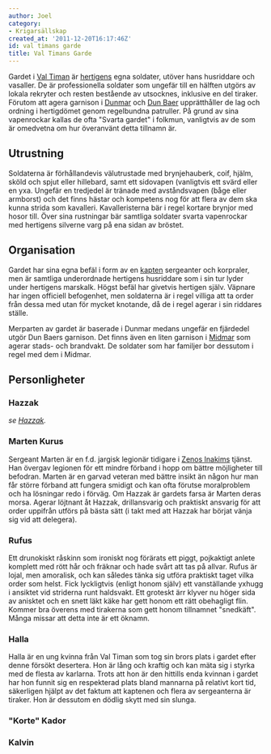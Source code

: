 ```yaml
---
author: Joel
category:
- Krigarsällskap
created_at: '2011-12-20T16:17:46Z'
id: val timans garde
title: Val Timans Garde
---
```

Gardet i [Val Timan] är [hertigens] egna soldater, utöver hans husriddare och vasaller. De är professionella soldater som ungefär till en hälften utgörs av lokala rekryter och resten bestående av utsocknes, inklusive en del tiraker. Förutom att agera garnison i [Dunmar] och [Dun Baer] upprätthåller de lag och ordning i hertigdömet genom regelbundna patruller. På grund av sina vapenrockar kallas de ofta "Svarta gardet" i folkmun, vanligtvis av de som är omedvetna om hur överanvänt detta tillnamn är.

## Utrustning

Soldaterna är förhållandevis välutrustade med brynjehauberk, coif, hjälm, sköld och spjut eller hillebard, samt ett sidovapen (vanligtvis ett svärd eller en yxa. Ungefär en tredjedel är tränade med avståndsvapen (båge eller armborst) och det finns hästar och kompetens nog för att flera av dem ska kunna strida som kavalleri. Kavalleristerna bär i regel kortare brynjor med hosor till. Över sina rustningar bär samtliga soldater svarta vapenrockar med hertigens silverne varg på ena sidan av bröstet.

## Organisation

Gardet har sina egna befäl i form av en [kapten] sergeanter och korpraler, men är samtliga underordnade hertigens husriddare som i sin tur lyder under hertigens marskalk. Högst befäl har givetvis hertigen själv. Väpnare har ingen officiell befogenhet, men soldaterna är i regel villiga att ta order från dessa med utan för mycket knotande, då de i regel agerar i sin riddares ställe.

Merparten av gardet är baserade i Dunmar medans ungefär en fjärdedel utgör Dun Baers garnison. Det finns även en liten garnison i [Midmar] som agerar stads- och brandvakt. De soldater som har familjer bor dessutom i regel med dem i Midmar.

## Personligheter

### Hazzak

*se [Hazzak][kapten].*

### Marten Kurus

Sergeant Marten är en f.d. jargisk legionär tidigare i [Zenos Inakims] tjänst. Han övergav legionen för ett mindre förband i hopp om bättre möjligheter till befodran. Marten är en garvad veteran med bättre insikt än någon hur man får större förband att fungera smidigt och kan ofta förutse moralproblem och ha lösningar redo i förväg. Om Hazzak är gardets farsa är Marten deras morsa. Agerar löjtnant åt Hazzak, drillansvarig och praktiskt ansvarig för att order uppifrån utförs på bästa sätt (i takt med att Hazzak har börjat vänja sig vid att delegera).

### Rufus

Ett drunokiskt råskinn som ironiskt nog förärats ett piggt, pojkaktigt anlete komplett med rött hår och fräknar och hade svårt att tas på allvar. Rufus är lojal, men amoralisk, och kan således tänka sig utföra praktiskt taget vilka order som helst. Fick lyckligtvis (enligt honom själv) ett vanställande yxhugg i ansiktet vid striderna runt haldsvakt. Ett groteskt ärr klyver nu höger sida av anisktet och en snett läkt käke har gett honom ett rätt obehagligt flin. Kommer bra överens med tirakerna som gett honom tillnamnet "snedkäft". Många missar att detta inte är ett öknamn.

### Halla

Halla är en ung kvinna från Val Timan som tog sin brors plats i gardet efter denne försökt desertera. Hon är lång och kraftig och kan mäta sig i styrka med de flesta av karlarna. Trots att hon är den hittills enda kvinnan i gardet har hon funnit sig en respekterad plats bland mannarna på relativt kort tid, säkerligen hjälpt av det faktum att kaptenen och flera av sergeanterna är tiraker. Hon är dessutom en dödlig skytt med sin slunga.

### "Korte" Kador

### Kalvin

  [Val Timan]: Val_Timan
  [hertigens]: Nicoz_Mehzinor
  [Dunmar]: Dunmar
  [Dun Baer]: Dun_Baer
  [kapten]: Hazzak
  [Midmar]: Midmar
  [Zenos Inakims]: Zenos_Inakim